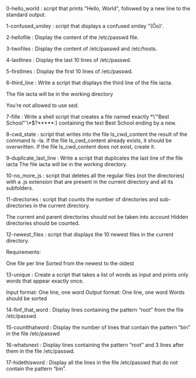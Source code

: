 0-hello_world : script that prints "Hello, World", followed by a new line to the standard output.

1-confused_smiley : script that displays a confused smiley "(Ôo)'.

2-hellofile : Display the content of the /etc/passwd file.

3-twofiles : Display the content of /etc/passwd and /etc/hosts.

4-lastlines : Display the last 10 lines of /etc/passwd.

5-firstlines : Display the first 10 lines of /etc/passwd.

6-third_line : Write a script that displays the third line of the file iacta.

The file iacta will be in the working directory

You’re not allowed to use sed.

7-fille : Write a shell script that creates a file named exactly \*\\'"Best School"\'\\*$\?\*\*\*\*\*:) containing the text Best School ending by a new.

8-cwd_state : script that writes into the file ls_cwd_content the result of the command ls -la. If the file ls_cwd_content already exists, it should be overwritten. If the file ls_cwd_content does not exist, create it.

9-duplicate_last_line : Write a script that duplicates the last line of the file iacta
The file iacta will be in the working directory.

10-no_more_js : script that deletes all the regular files (not the directories) with a .js extension that are present in the current directory and all its subfolders.

11-directories : script that counts the number of directories and sub-directories in the current directory.

The current and parent directories should not be taken into account
Hidden directories should be counted.

12-newest_files : script that displays the 10 newest files in the current directory.

Requirements:

One file per line
Sorted from the newest to the oldest

13-unique : Create a script that takes a list of words as input and prints only words that appear exactly once.

Input format: One line, one word
Output format: One line, one word
Words should be sorted

14-finf_that_word : Display lines containing the pattern “root” from the file /etc/passwd

15-countthatword : Display the number of lines that contain the pattern “bin” in the file /etc/passwd

16-whatsnext : Display lines containing the pattern “root” and 3 lines after them in the file /etc/passwd.

17-hidethisword : Display all the lines in the file /etc/passwd that do not contain the pattern “bin”.




 
